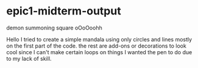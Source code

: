 # epic1-midterm-output
demon summoning square oOoOoohh

Hello I tried to create a simple mandala using only circles and lines mostly on the first part of the code. the rest are add-ons or decorations to look cool 
since I can't make certain loops on things I wanted the pen to do due to my lack of skill.
